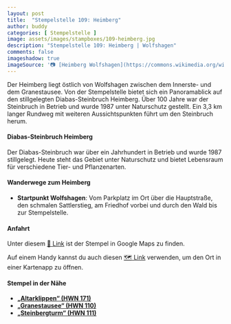 ```yaml
---
layout: post
title:  "Stempelstelle 109: Heimberg"
author: buddy
categories: [ Stempelstelle ]
image: assets/images/stampboxes/109-heimberg.jpg
description: "Stempelstelle 109: Heimberg | Wolfshagen"
comments: false
imageshadow: true
imageSource: '📷 [Heimberg Wolfshagen](https://commons.wikimedia.org/wiki/File:Heimberg_Wolfshagen.jpg) von <a href="//commons.wikimedia.org/w/index.php?title=User:Jsteinbeisser&amp;action=edit&amp;redlink=1" class="new" title="User:Jsteinbeisser (page does not exist)">Jsteinbeisser</a> unter Lizenz [CC BY-SA 4.0](https://creativecommons.org/licenses/by-sa/4.0)'
---
```


Der Heimberg liegt östlich von Wolfshagen zwischen dem Innerste- und dem Granestausee. Von der Stempelstelle bietet sich ein Panoramablick auf den stillgelegten Diabas-Steinbruch Heimberg. Über 100 Jahre war der Steinbruch in Betrieb und wurde 1987 unter Naturschutz gestellt. Ein 3,3 km langer Rundweg mit weiteren Aussichtspunkten führt um den Steinbruch herum. 

#### Diabas-Steinbruch Heimberg

Der Diabas-Steinbruch war über ein Jahrhundert in Betrieb und wurde 1987 stillgelegt. Heute steht das Gebiet unter Naturschutz und bietet Lebensraum für verschiedene Tier- und Pflanzenarten. 

#### Wanderwege zum Heimberg

- **Startpunkt Wolfshagen**: Vom Parkplatz im Ort über die Hauptstraße, den schmalen Sattlerstieg, am Friedhof vorbei und durch den Wald bis zur Stempelstelle. 

#### Anfahrt

Unter diesem [📍 Link](https://www.google.com/maps/dir/?api=1&origin=&destination=51.912806%2C%2010.330167) ist der Stempel in Google Maps zu finden.

<div class="android-only">
  Auf einem Handy kannst du auch diesen 
  <a href="geo:51.912806,10.330167">🗺️ Link</a> 
  verwenden, um den Ort in einer Kartenapp zu öffnen.
  <p></p>
</div>

#### Stempel in der Nähe

- [**„Altarklippen“ (HWN 171)**](/stempelstelle-171-altarklippen-oberhalb-d-granestausees)
- [**„Granestausee“ (HWN 110)**](/stempelstelle-110-granestausee)
- [**„Steinbergturm“ (HWN 111)**](/stempelstelle-111-steinbergturm-steinbergalm)
